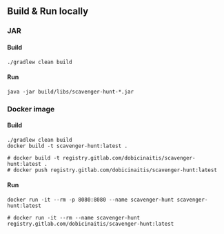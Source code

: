 ## Build & Run locally

### JAR

#### Build

```shell
./gradlew clean build
```

#### Run

```shell
java -jar build/libs/scavenger-hunt-*.jar
```

### Docker image

#### Build

```shell
./gradlew clean build
docker build -t scavenger-hunt:latest .

# docker build -t registry.gitlab.com/dobicinaitis/scavenger-hunt:latest .
# docker push registry.gitlab.com/dobicinaitis/scavenger-hunt:latest
```

#### Run

```shell
docker run -it --rm -p 8080:8080 --name scavenger-hunt scavenger-hunt:latest

# docker run -it --rm --name scavenger-hunt registry.gitlab.com/dobicinaitis/scavenger-hunt:latest
```
